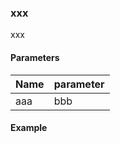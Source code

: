 
### xxx

xxx

#### Parameters

| Name   | parameter |
|--------|----------------------------|
| aaa | bbb |

#### Example


